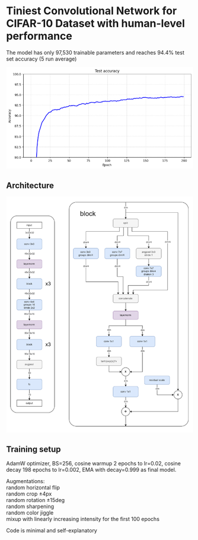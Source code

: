 # Tiniest Convolutional Network for CIFAR-10 Dataset with human-level performance

The model has only 97,530 trainable parameters and reaches 94.4% test set accuracy (5 run average)  

![network architecture](testacc.png)

## Architecture

![network architecture](archl.png)

## Training setup

AdamW optimizer, BS=256, cosine warmup 2 epochs to lr=0.02, cosine decay 198 epochs to lr=0.002, EMA with decay=0.999 as final model.

Augmentations:  
random horizontal flip  
random crop ±4px  
random rotation ±15deg  
random sharpening  
random color jiggle  
mixup with linearly increasing intensity for the first 100 epochs  

Code is minimal and self-explanatory
